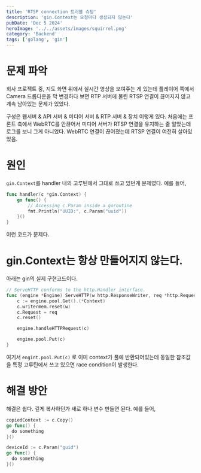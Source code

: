 ```yaml
---
title: 'RTSP connection 트러블 슈팅'
description: 'gin.Context는 요청마다 생성되지 않는다'
pubDate: 'Dec 5 2024'
heroImage: '../../assets/images/squirrel.png'
category: 'Backend'
tags: ['golang', 'gin']
---
```


# 문제 파악

회사 프로젝트 중, 지도 화면 위에서 실시간 영상을 보여주는 게 있는데 플레이어 쪽에서 Camera 드롭다운을 막 변경하다 보면 RTP 서버에 물린 RTSP 연결이 끊어지지 않고 계속 남아있는 문제가 있었다.

구성은 웹서버 & API 서버 & 미디어 서버 & RTP 서버 & 장치 이렇게 있다. 처음에는 프론트 측에서 WebRTC를 안끊어서 미디어 서버가 RTSP 연결을 유지하는 줄 알았는데 로그를 보니 그게 아니었다. WebRTC 연결이 끊어졌는데 RTSP 연결이 여전히 살아있었음.

# 원인

`gin.Context`를 handler 내의 고루틴에서 그대로 쓰고 있던게 문제였다. 예를 들어,

```Go
func handler(c *gin.Context) {
    go func() {
        // Accessing c.Param inside a goroutine
        fmt.Println("UUID:", c.Param("uuid"))
    }()
}
```

이런 코드가 문제다.

# gin.Context는 항상 만들어지지 않는다.

아래는 gin의 실제 구현코드이다.

```Go
// ServeHTTP conforms to the http.Handler interface.
func (engine *Engine) ServeHTTP(w http.ResponseWriter, req *http.Request) {
    c := engine.pool.Get().(*Context)
    c.writermem.reset(w)
    c.Request = req
    c.reset()

    engine.handleHTTPRequest(c)

    engine.pool.Put(c)
}
```

여기서 `engint.pool.Put(c)` 로 이미 context가 풀에 반환되어있는데 동일한 참조값을 특정 고루틴에서 쓰고 있으면 race condition이 발생한다.

# 해결 방안

해결은 쉽다. 깊게 복사하던가 새로 하나 변수 만들면 된다. 예를 들어,

```Go
copiedContext := c.Copy()
go func() {
  do something
}()
```

```Go
deviceId := c.Param("guid")
go func() {
  do something
}()
```
